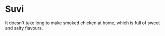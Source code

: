 # Suvi
It doesn't take long to make smoked chicken at home, which is full of sweet and salty flavours.
